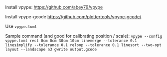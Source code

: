 Install vpype:
https://github.com/abey79/vpype

Install vpype-gcode
https://github.com/plottertools/vpype-gcode/

Use `vpype.toml`

Sample command (and good for calibrating position / scale):
`vpype --config vpype.toml rect 0cm 0cm 30cm 10cm linemerge --tolerance 0.1 linesimplify --tolerance 0.1 reloop --tolerance 0.1 linesort --two-opt layout --landscape a3 gwrite output.gcode`

